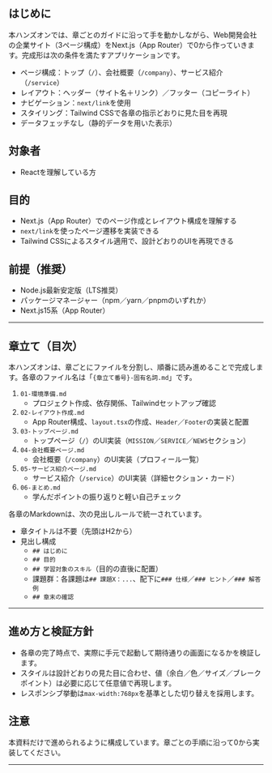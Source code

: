 ## はじめに

本ハンズオンでは、章ごとのガイドに沿って手を動かしながら、Web開発会社の企業サイト（3ページ構成）をNext.js（App Router）で0から作っていきます。完成形は次の条件を満たすアプリケーションです。

- ページ構成：トップ（`/`）、会社概要（`/company`）、サービス紹介（`/service`）
- レイアウト：ヘッダー（サイト名＋リンク）／フッター（コピーライト）
- ナビゲーション：`next/link`を使用
- スタイリング：Tailwind CSSで各章の指示どおりに見た目を再現
- データフェッチなし（静的データを用いた表示）

## 対象者

- Reactを理解している方

## 目的

- Next.js（App Router）でのページ作成とレイアウト構成を理解する
- `next/link`を使ったページ遷移を実装できる
- Tailwind CSSによるスタイル適用で、設計どおりのUIを再現できる

## 前提（推奨）

- Node.js最新安定版（LTS推奨）
- パッケージマネージャー（npm／yarn／pnpmのいずれか）
- Next.js15系（App Router）

---

## 章立て（目次）

本ハンズオンは、章ごとにファイルを分割し、順番に読み進めることで完成します。各章のファイル名は「`{章立て番号}-固有名詞.md`」です。

1. `01-環境準備.md`
   - プロジェクト作成、依存関係、Tailwindセットアップ確認
2. `02-レイアウト作成.md`
   - App Router構成、`layout.tsx`の作成、`Header`／`Footer`の実装と配置
3. `03-トップページ.md`
   - トップページ（`/`）のUI実装（`MISSION`／`SERVICE`／`NEWS`セクション）
4. `04-会社概要ページ.md`
   - 会社概要（`/company`）のUI実装（プロフィール一覧）
5. `05-サービス紹介ページ.md`
   - サービス紹介（`/service`）のUI実装（詳細セクション・カード）
6. `06-まとめ.md`
   - 学んだポイントの振り返りと軽い自己チェック

各章のMarkdownは、次の見出しルールで統一されています。

- 章タイトルは不要（先頭はH2から）
- 見出し構成
   - `## はじめに`
   - `## 目的`
   - `## 学習対象のスキル`（目的の直後に配置）
   - 課題群：各課題は`## 課題X：...`、配下に`### 仕様`／`### ヒント`／`### 解答例`
   - `## 章末の確認`

---

## 進め方と検証方針

- 各章の完了時点で、実際に手元で起動して期待通りの画面になるかを検証します。
- スタイルは設計どおりの見た目に合わせ、値（余白／色／サイズ／ブレークポイント）は必要に応じて任意値で再現します。
- レスポンシブ挙動は`max-width:768px`を基準とした切り替えを採用します。

## 注意

本資料だけで進められるように構成しています。章ごとの手順に沿って0から実装してください。

---

